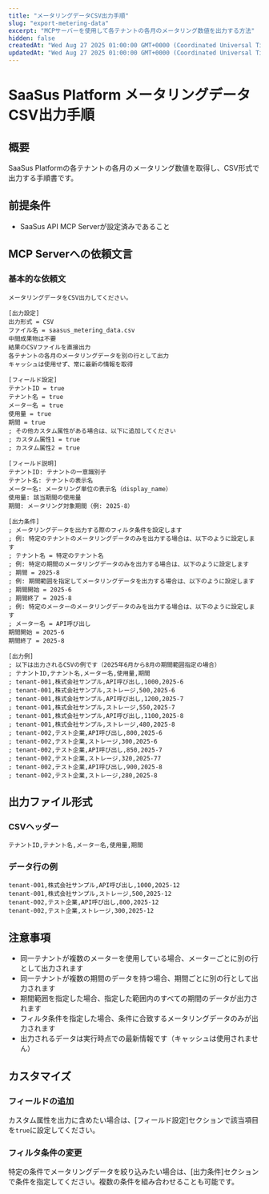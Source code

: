 ```yaml
---
title: "メータリングデータCSV出力手順"
slug: "export-metering-data"
excerpt: "MCPサーバーを使用して各テナントの各月のメータリング数値を出力する方法"
hidden: false
createdAt: "Wed Aug 27 2025 01:00:00 GMT+0000 (Coordinated Universal Time)"
updatedAt: "Wed Aug 27 2025 01:00:00 GMT+0000 (Coordinated Universal Time)"
---
```


# SaaSus Platform メータリングデータCSV出力手順

## 概要
SaaSus Platformの各テナントの各月のメータリング数値を取得し、CSV形式で出力する手順書です。

## 前提条件
- SaaSus API MCP Serverが設定済みであること

## MCP Serverへの依頼文言

### 基本的な依頼文
```
メータリングデータをCSV出力してください。

[出力設定]
出力形式 = CSV
ファイル名 = saasus_metering_data.csv
中間成果物は不要
結果のCSVファイルを直接出力
各テナントの各月のメータリングデータを別の行として出力
キャッシュは使用せず、常に最新の情報を取得

[フィールド設定]
テナントID = true
テナント名 = true
メーター名 = true
使用量 = true
期間 = true
; その他カスタム属性がある場合は、以下に追加してください
; カスタム属性1 = true
; カスタム属性2 = true

[フィールド説明]
テナントID: テナントの一意識別子
テナント名: テナントの表示名
メーター名: メータリング単位の表示名（display_name）
使用量: 該当期間の使用量
期間: メータリング対象期間（例: 2025-8）

[出力条件]
; メータリングデータを出力する際のフィルタ条件を設定します
; 例: 特定のテナントのメータリングデータのみを出力する場合は、以下のように設定します
; テナント名 = 特定のテナント名
; 例: 特定の期間のメータリングデータのみを出力する場合は、以下のように設定します
; 期間 = 2025-8
; 例: 期間範囲を指定してメータリングデータを出力する場合は、以下のように設定します
; 期間開始 = 2025-6
; 期間終了 = 2025-8
; 例: 特定のメーターのメータリングデータのみを出力する場合は、以下のように設定します
; メーター名 = API呼び出し
期間開始 = 2025-6
期間終了 = 2025-8

[出力例]
; 以下は出力されるCSVの例です（2025年6月から8月の期間範囲指定の場合）
; テナントID,テナント名,メーター名,使用量,期間
; tenant-001,株式会社サンプル,API呼び出し,1000,2025-6
; tenant-001,株式会社サンプル,ストレージ,500,2025-6
; tenant-001,株式会社サンプル,API呼び出し,1200,2025-7
; tenant-001,株式会社サンプル,ストレージ,550,2025-7
; tenant-001,株式会社サンプル,API呼び出し,1100,2025-8
; tenant-001,株式会社サンプル,ストレージ,480,2025-8
; tenant-002,テスト企業,API呼び出し,800,2025-6
; tenant-002,テスト企業,ストレージ,300,2025-6
; tenant-002,テスト企業,API呼び出し,850,2025-7
; tenant-002,テスト企業,ストレージ,320,2025-77
; tenant-002,テスト企業,API呼び出し,900,2025-8
; tenant-002,テスト企業,ストレージ,280,2025-8
```

## 出力ファイル形式

### CSVヘッダー
```csv
テナントID,テナント名,メーター名,使用量,期間
```

### データ行の例
```csv
tenant-001,株式会社サンプル,API呼び出し,1000,2025-12
tenant-001,株式会社サンプル,ストレージ,500,2025-12
tenant-002,テスト企業,API呼び出し,800,2025-12
tenant-002,テスト企業,ストレージ,300,2025-12
```



## 注意事項

- 同一テナントが複数のメーターを使用している場合、メーターごとに別の行として出力されます
- 同一テナントが複数の期間のデータを持つ場合、期間ごとに別の行として出力されます
- 期間範囲を指定した場合、指定した範囲内のすべての期間のデータが出力されます
- フィルタ条件を指定した場合、条件に合致するメータリングデータのみが出力されます
- 出力されるデータは実行時点での最新情報です（キャッシュは使用されません）

## カスタマイズ

### フィールドの追加
カスタム属性を出力に含めたい場合は、[フィールド設定]セクションで該当項目を`true`に設定してください。

### フィルタ条件の変更
特定の条件でメータリングデータを絞り込みたい場合は、[出力条件]セクションで条件を指定してください。複数の条件を組み合わせることも可能です。